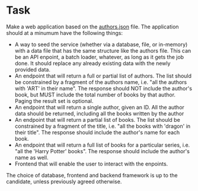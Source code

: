 # Task

Make a web application based on the [authors.json](authors.json) file. The application should at a minumum have the following things:

- A way to seed the service (whether via a database, file, or in-memory) with a data file that has the same structure like the authors file. This can be an API enpoint, a batch loader, whatever, as long as it gets the job done. It should replace any already existing data with the newly provided data.
- An endpoint that will return a full or partial list of authors. The list should be constrained by a  fragment of the authors name, i.e. "all the authors with 'ART' in their name". The response should NOT include the author's book, but MUST include the total number of books by that author. Paging the result set is optional.
- An endpoint that will return a single author, given an ID. All the author data should be returned, including all the books written by the author
- An endpoint that will return a partial list of books. The list should be constrained by a fragment of the title, i.e. "all the books with 'dragon' in their title". The response should include the author's name for each book.
- An endpoint that will return a full list of books for a particular series, i.e. "all the 'Harry Potter' books". The response should include the author's name as well.
- Frontend that will enable the user to interact with the enpoints.

The choice of database, frontend and backend framework is up to the candidate, unless previously agreed otherwise.